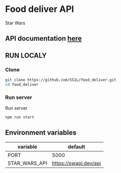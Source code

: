 # Food deliver API

Star Wars

## API documentation [here](https://documenter.getpostman.com/view/10642515/TzskD2gi)

## RUN LOCALY

### Clone
``` bash
git clone https://github.com/SS1L/food_deliver.git
cd food_deliver
```

### Run server  
Run server 
```bash 
npm run start
```


## Environment variables
variable | default
------------ | -------------
PORT | 5000
STAR_WARS_API | https://swapi.dev/api